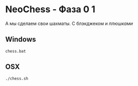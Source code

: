 # NeoChess - Фаза 0 1
А мы сделаем свои шахматы. С блэкджеком и _плюшками_
## Windows
`chess.bat`
## OSX
`./chess.sh`
